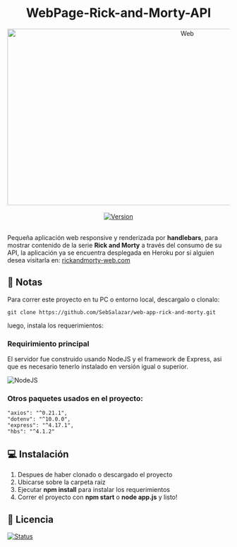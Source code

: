 <div align="center">
	<h1> WebPage-Rick-and-Morty-API</h1>
</div>
<div align="center">
	<a href="https://rickandmorty-web.herokuapp.com/">
		<img src="https://i.imgur.com/rKuCeOG.png" alt="Web" height="400" width="800">
	</a>
</div>
<br/>
<div align="center">
	<a href="#changelog">
		<img src="https://img.shields.io/badge/release-v1.0.0-blue.svg?style=flat-square&logo=appveyor" alt="Version">
	</a>
</div>

<br/>

Pequeña aplicación web responsive y renderizada por **handlebars**, para mostrar contenido de la serie **Rick and Morty** a través del consumo de su API, la aplicación ya se encuentra desplegada en Heroku por si alguien desea visitarla en:
<a href="https://rickandmorty-web.herokuapp.com/">
rickandmorty-web.com
</a>

## 📑 Notas

Para correr este proyecto en tu PC o entorno local, descargalo o clonalo:

```
git clone https://github.com/SebSalazar/web-app-rick-and-morty.git
```

luego, instala los requerimientos:

### Requirimiento principal

El servidor fue construido usando NodeJS y el framework de Express, asi que es necesario tenerlo instalado en versión igual o superior.

<img alt="NodeJS" src="https://img.shields.io/badge/Node-v14.17.0%20-%5B9E0B.svg?&style=for-the-badge&logo=javascript&logoColor=white"/>

### Otros paquetes usados en el proyecto:

```
"axios": "^0.21.1",
"dotenv": "^10.0.0",
"express": "^4.17.1",
"hbs": "^4.1.2"
```

## 💻 Instalación

1. Despues de haber clonado o descargado el proyecto
2. Ubicarse sobre la carpeta raiz
3. Ejecutar **npm install** para instalar los requerimientos
4. Correr el proyecto con **npm start** o **node app.js** y listo!

## 📝 Licencia

<a href="#">
		<img src="https://img.shields.io/badge/license-MIT-red.svg?style=flat-square&logo=license" alt="Status">
</a>
